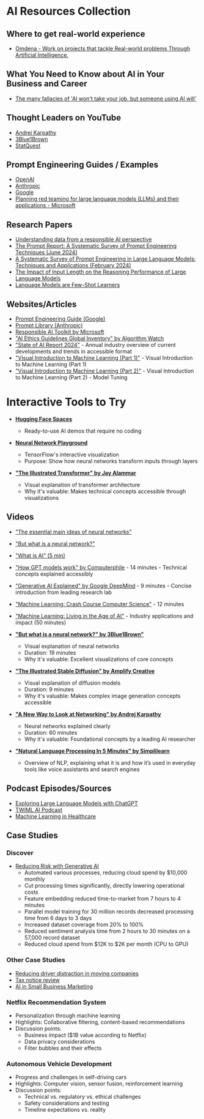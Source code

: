 # AI Resources Collection

## Where to get real-world experience
- [Omdena - Work on projects that tackle Real-world problems
Through Artificial Intelligence.](https://www.omdena.com/projects)

## What You Need to Know about AI in Your Business and Career
- [The many fallacies of 'AI won't take your job, but someone using AI will'](https://platforms.substack.com/p/the-many-fallacies-of-ai-wont-take)

## Thought Leaders on YouTube
- [Andrej Karpathy](https://www.youtube.com/@AndrejKarpathy)
- [3Blue1Brown](https://www.youtube.com/@3blue1brown)
- [StatQuest](https://www.youtube.com/@statquest)

## Prompt Engineering Guides / Examples
- [OpenAI](https://platform.openai.com/docs/examples)
- [Anthropic](https://docs.anthropic.com/en/prompt-library/library)
- [Google](https://console.cloud.google.com/vertex-ai/studio/prompt-gallery?project=ai-ml-deployment-lab)
- [Planning red teaming for large language models (LLMs) and their applications - Microsoft](https://learn.microsoft.com/en-us/azure/ai-services/openai/concepts/red-teaming)

## Research Papers
- [Understanding data from a responsible AI perspective](https://www.microsoft.com/en-us/research/wp-content/uploads/2019/01/1803.09010.pdf)
- [The Prompt Report: A Systematic Survey of Prompt Engineering Techniques (June 2024)](https://arxiv.org/abs/2406.06608)
- [A Systematic Survey of Prompt Engineering in Large Language Models: Techniques and Applications (February 2024)](https://arxiv.org/abs/2406.06608)
- [The Impact of Input Length on the Reasoning Performance of Large Language Models](https://ar5iv.labs.arxiv.org/html/2402.14848v1)
- [Language Models are Few-Shot Learners](https://arxiv.org/pdf/2005.14165)

## Websites/Articles
- [Prompt Engineering Guide (Google)](https://www.kaggle.com/whitepaper-prompt-engineering)
- [Prompt Library (Anthropic)](https://docs.anthropic.com/en/prompt-library/library)
- [Responsible AI Toolkit by Microsoft](https://www.microsoft.com/en-us/ai/responsible-ai-resources)
- ["AI Ethics Guidelines Global Inventory" by Algorithm Watch](https://algorithmwatch.org/en/ai-ethics-guidelines-global-inventory/)
- ["State of AI Report 2024"](https://www.stateof.ai/) - Annual industry overview of current developments and trends in accessible format
- ["Visual Introduction to Machine Learning (Part 1)"](http://www.r2d3.us/visual-intro-to-machine-learning-part-1/) - Visual Introduction to Machine Learning (Part 1)
- ["Visual Introduction to Machine Learning (Part 2)"](http://www.r2d3.us/visual-intro-to-machine-learning-part-2/) - Visual Introduction to Machine Learning (Part 2) - Model Tuning



# Interactive Tools to Try
- **[Hugging Face Spaces](https://huggingface.co/spaces)**  
  - Ready-to-use AI demos that require no coding

- **[Neural Network Playground](https://playground.tensorflow.org/)**  
  - TensorFlow's interactive visualization  
  - Purpose: Show how neural networks transform inputs through layers

- **["The Illustrated Transformer" by Jay Alammar](https://jalammar.github.io/illustrated-transformer/)**  
  - Visual explanation of transformer architecture  
  - Why it's valuable: Makes technical concepts accessible through visualizations


## Videos
- ["The essential main ideas of neural networks"](https://www.youtube.com/watch?v=CqOfi41LfDw)
- ["But what is a neural network?"](https://www.youtube.com/watch?v=aircAruvnKk)

- ["What is AI" (5 min)](https://www.youtube.com/watch?v=2ePf9rue1Ao)
- ["How GPT models work" by Computerphile](https://www.youtube.com/watch?v=VSFLOx98xyA) - 14 minutes - Technical concepts explained accessibly
- ["Generative AI Explained" by Google DeepMind](https://www.youtube.com/watch?v=hfIUstzHs9A) - 9 minutes - Concise introduction from leading research lab
- ["Machine Learning: Crash Course Computer Science"](https://www.youtube.com/watch?v=z-EtmaFJieY) - 12 minutes
- ["Machine Learning: Living in the Age of AI"](https://www.youtube.com/watch?v=ZJixNvx9BAc) - Industry applications and impact (50 minutes)

- **["But what is a neural network?" by 3Blue1Brown"](https://www.youtube.com/watch?v=aircAruvnKk)**  
  - Visual explanation of neural networks  
  - Duration: 19 minutes  
  - Why it's valuable: Excellent visualizations of core concepts

- **["The Illustrated Stable Diffusion" by Amplify Creative](https://www.youtube.com/watch?v=1CIpzeNxIhU)**  
  - Visual explanation of diffusion models  
  - Duration: 9 minutes  
  - Why it's valuable: Makes complex image generation concepts accessible

- **["A New Way to Look at Networking" by Andrej Karpathy](https://www.youtube.com/watch?v=VMj-3S1tku0)**  
  - Neural networks explained clearly  
  - Duration: 60 minutes  
  - Why it's valuable: Foundational concepts by a leading AI researcher

- **["Natural Language Processing In 5 Minutes" by Simplilearn](https://www.youtube.com/watch?v=CMrHM8a3hqw)**
  - Overview of NLP, explaining what it is and how it’s used in everyday tools like voice assistants and search engines



## Podcast Episodes/Sources
- [Exploring Large Language Models with ChatGPT](https://twimlai.com/podcast/twimlai/exploring-large-language-models/)
- [TWIML AI Podcast](https://twimlai.com/)
- [Machine Learning in Healthcare](https://twimlai.com/podcast/twimlai/ml-innovation-healthcare-suchi-saria/)

## Case Studies

### Discover
- [Reducing Risk with Generative AI](https://technology.discover.com/posts/reduce-risk-generative-ai)
  - Automated various processes, reducing cloud spend by $10,000 monthly
  - Cut processing times significantly, directly lowering operational costs
  - Feature embedding reduced time-to-market from 7 hours to 4 minutes
  - Parallel model training for 30 million records decreased processing time from 6 days to 3 days
  - Increased dataset coverage from 20% to 100%
  - Reduced sentiment analysis time from 2 hours to 30 minutes on a 57,000 record dataset
  - Reduced cloud spend from $12K to $2K per month (CPU to GPU)

### Other Case Studies
- [Reducing driver distraction in moving companies](https://www.businessinsider.com/texas-based-moving-company-uses-ai-to-boost-safety-efficiency-2025-2)
- [Tax notice review](https://apnews.com/article/small-business-artificial-intelligence-productivity-f6fa7b2a1ce0a9f2e5b8b48670b3098a)
- [AI in Small Business Marketing](https://www.marketingaiinstitute.com/blog/3-case-studies-of-smbs-using-ai-for-marketing)

### Netflix Recommendation System
- Personalization through machine learning
- Highlights: Collaborative filtering, content-based recommendations
- Discussion points:
  - Business impact ($1B value according to Netflix)
  - Data privacy considerations
  - Filter bubbles and their effects

### Autonomous Vehicle Development
- Progress and challenges in self-driving cars
- Highlights: Computer vision, sensor fusion, reinforcement learning
- Discussion points:
  - Technical vs. regulatory vs. ethical challenges
  - Safety considerations and testing
  - Timeline expectations vs. reality